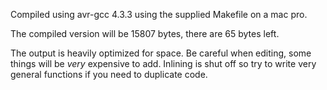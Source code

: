 Compiled using avr-gcc 4.3.3 using the supplied Makefile on a mac pro. 

The compiled version will be 15807 bytes, there are 65 bytes left. 

The output is heavily optimized for space. Be careful when editing, some 
things will be _very_ expensive to add. Inlining is shut off so try to write 
very general functions if you need to duplicate code. 
